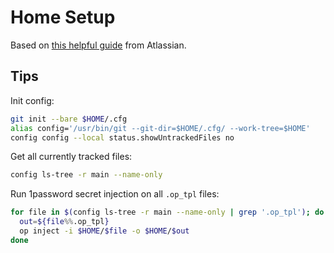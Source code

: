 # Home Setup

Based on [this helpful guide](https://www.atlassian.com/git/tutorials/dotfiles) from Atlassian.

## Tips

Init config:

```sh
git init --bare $HOME/.cfg
alias config='/usr/bin/git --git-dir=$HOME/.cfg/ --work-tree=$HOME'
config config --local status.showUntrackedFiles no

```

Get all currently tracked files:

```sh
config ls-tree -r main --name-only
```

Run 1password secret injection on all `.op_tpl` files:

```sh
for file in $(config ls-tree -r main --name-only | grep '.op_tpl'); do
  out=${file%%.op_tpl}
  op inject -i $HOME/$file -o $HOME/$out
done
```

